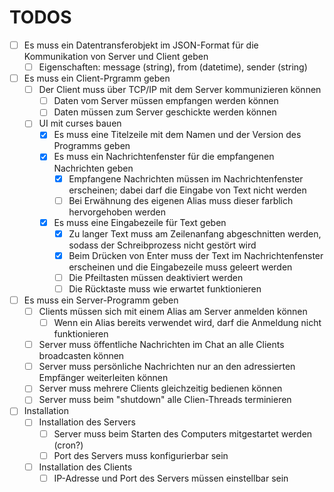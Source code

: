 # TODOS

- [ ] Es muss ein Datentransferobjekt im JSON-Format für die Kommunikation von Server und Client geben
    - [ ] Eigenschaften: message (string), from (datetime), sender (string)

- [ ] Es muss ein Client-Prgramm geben
    - [ ] Der Client muss über TCP/IP mit dem Server kommunizieren können
        - [ ] Daten vom Server müssen empfangen werden können
        - [ ] Daten müssen zum Server geschickte werden können
    - [ ] UI mit curses bauen
        - [x] Es muss eine Titelzeile mit dem Namen und der Version des Programms geben
        - [x] Es muss ein Nachrichtenfenster für die empfangenen Nachrichten geben
            - [x] Empfangene Nachrichten müssen im Nachrichtenfenster erscheinen; dabei darf die Eingabe von Text nicht werden
            - [ ] Bei Erwähnung des eigenen Alias muss dieser farblich hervorgehoben werden
        - [x] Es muss eine Eingabezeile für Text geben
            - [x] Zu langer Text muss am Zeilenanfang abgeschnitten werden, sodass der Schreibprozess nicht gestört wird
            - [x] Beim Drücken von Enter muss der Text im Nachrichtenfenster erscheinen und die Eingabezeile muss geleert werden
            - [ ] Die Pfeiltasten müssen deaktiviert werden
            - [ ] Die Rücktaste muss wie erwartet funktionieren

- [ ] Es muss ein Server-Programm geben
    - [ ] Clients müssen sich mit einem Alias am Server anmelden können
        - [ ] Wenn ein Alias bereits verwendet wird, darf die Anmeldung nicht funktionieren
    - [ ] Server muss öffentliche Nachrichten im Chat an alle Clients broadcasten können
    - [ ] Server muss persönliche Nachrichten nur an den adressierten Empfänger weiterleiten können
    - [ ] Server muss mehrere Clients gleichzeitig bedienen können
    - [ ] Server muss beim "shutdown" alle Clien-Threads terminieren

- [ ] Installation
    - [ ] Installation des Servers
        - [ ] Server muss beim Starten des Computers mitgestartet werden (cron?)
        - [ ] Port des Servers muss konfigurierbar sein
    - [ ] Installation des Clients
        - [ ] IP-Adresse und Port des Servers müssen einstellbar sein
